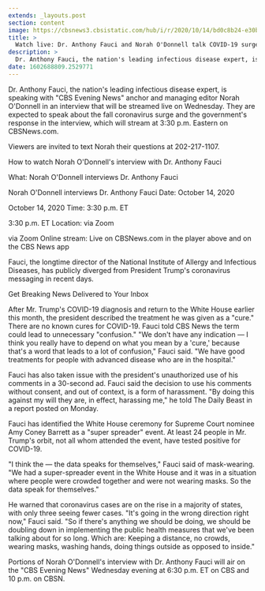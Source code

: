 ```yaml
--- 
extends: _layouts.post 
section: content 
image: https://cbsnews3.cbsistatic.com/hub/i/r/2020/10/14/bd0c8b24-e30b-444d-ba76-759ced36a89d/thumbnail/1200x630/76980101ef759766fb23f90f0ba4feaa/ap-20267578426426.jpg 
title: > 
  Watch live: Dr. Anthony Fauci and Norah O'Donnell talk COVID-19 surge and government response 
description: > 
  Dr. Anthony Fauci, the nation's leading infectious disease expert, is speaking with "CBS Evening News" anchor and managing editor Norah O'Donnell in an interview that will be streamed live on Wednesday.How to watch Norah O'Donnell's interview with Dr. Anthony FauciWhat: Norah O'Donnell interviews Dr. Anthony FauciNorah O'Donnell interviews Dr. Anthony Fauci Date: October 14, 2020October 14, 2020 Time: 3:30 p.m.Fauci has identified the White House ceremony for Supreme Court nominee Amy Coney Barrett as a "super spreader" event."We had a super-spreader event in the White House and it was in a situation where people were crowded together and were not wearing masks.Portions of Norah O'Donnell's interview with Dr. Anthony Fauci will air on the "CBS Evening News" Wednesday evening at 6:30 p.m. 
date: 1602688809.2529771 
--- 
```

Dr. Anthony Fauci, the nation's leading infectious disease expert, is speaking with "CBS Evening News" anchor and managing editor Norah O'Donnell in an interview that will be streamed live on Wednesday. They are expected to speak about the fall coronavirus surge and the government's response in the interview, which will stream at 3:30 p.m. Eastern on CBSNews.com.

Viewers are invited to text Norah their questions at 202-217-1107.

How to watch Norah O'Donnell's interview with Dr. Anthony Fauci

What: Norah O'Donnell interviews Dr. Anthony Fauci

Norah O'Donnell interviews Dr. Anthony Fauci Date: October 14, 2020

October 14, 2020 Time: 3:30 p.m. ET

3:30 p.m. ET Location: via Zoom

via Zoom Online stream: Live on CBSNews.com in the player above and on the CBS News app

Fauci, the longtime director of the National Institute of Allergy and Infectious Diseases, has publicly diverged from President Trump's coronavirus messaging in recent days.

Get Breaking News Delivered to Your Inbox

After Mr. Trump's COVID-19 diagnosis and return to the White House earlier this month, the president described the treatment he was given as a "cure." There are no known cures for COVID-19. Fauci told CBS News the term could lead to unnecessary "confusion." "We don't have any indication — I think you really have to depend on what you mean by a 'cure,' because that's a word that leads to a lot of confusion," Fauci said. "We have good treatments for people with advanced disease who are in the hospital."

Fauci has also taken issue with the president's unauthorized use of his comments in a 30-second ad. Fauci said the decision to use his comments without consent, and out of context, is a form of harassment. "By doing this against my will they are, in effect, harassing me," he told The Daily Beast in a report posted on Monday.

Fauci has identified the White House ceremony for Supreme Court nominee Amy Coney Barrett as a "super spreader" event. At least 24 people in Mr. Trump's orbit, not all whom attended the event, have tested positive for COVID-19.

"I think the — the data speaks for themselves," Fauci said of mask-wearing. "We had a super-spreader event in the White House and it was in a situation where people were crowded together and were not wearing masks. So the data speak for themselves."

He warned that coronavirus cases are on the rise in a majority of states, with only three seeing fewer cases. "It's going in the wrong direction right now," Fauci said. "So if there's anything we should be doing, we should be doubling down in implementing the public health measures that we've been talking about for so long. Which are: Keeping a distance, no crowds, wearing masks, washing hands, doing things outside as opposed to inside."

Portions of Norah O'Donnell's interview with Dr. Anthony Fauci will air on the "CBS Evening News" Wednesday evening at 6:30 p.m. ET on CBS and 10 p.m. on CBSN.



